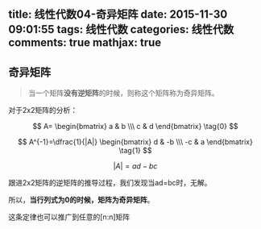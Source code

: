 title: 线性代数04-奇异矩阵
date: 2015-11-30 09:01:55
tags: 线性代数
categories: 线性代数
comments: true
mathjax: true
---
## 奇异矩阵

> 当一个矩阵**没有逆矩阵**的时候，则称这个矩阵称为奇异矩阵。

对于2x2矩阵的分析：

$$
  A=
  \begin{bmatrix}
   a & b \\\
   c & d
  \end{bmatrix}
  \tag{0}
$$

$$
A^{-1}=\dfrac{1}{|A|}
\begin{bmatrix}
   d & -b \\\
   -c & a 
  \end{bmatrix}
  \tag{1}
$$

$$
{|A|}=ad - bc
\tag{2}
$$


跟进2x2矩阵的逆矩阵的推导过程，我们发现当ad=bc时，无解。

所以，**当行列式为0的时候，矩阵为奇异矩阵**。

这条定律也可以推广到任意的[n:n]矩阵

